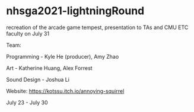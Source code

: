 # nhsga2021-lightningRound
recreation of the arcade game tempest, presentation to TAs and CMU ETC faculty on July 31

Team: 

Programming - Kyle He (producer), Amy Zhao

Art - Katherine Huang, Alex Forrest

Sound Design - Joshua Li

Website: https://kotssu.itch.io/annoying-squirrel

July 23 - July 30
